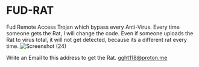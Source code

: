 # FUD-RAT
Fud Remote Access Trojan which bypass every Anti-Virus. Every time someone gets the Rat, I will change the code.
Even if someone uploads the Rat to virus total, it will not get detected, because its a different rat every time. 
![Screenshot (24)](https://user-images.githubusercontent.com/124307301/216442996-001436c4-12ca-4f70-8578-bf88e6c4fd9b.png)

Write an Email to this address to get the Rat. gght118@proton.me
